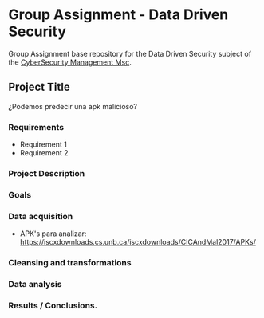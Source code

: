 # Group Assignment - Data Driven Security

Group Assignment base repository for the Data Driven Security subject of the [CyberSecurity Management Msc](https://www.talent.upc.edu/ing/professionals/presentacio/codi/221101/cybersecurity-management/).

## Project Title

¿Podemos predecir una apk malicioso?

### Requirements

  - Requirement 1
  - Requirement 2
  
  
### Project Description
 
### Goals

### Data acquisition

- APK's para analizar: https://iscxdownloads.cs.unb.ca/iscxdownloads/CICAndMal2017/APKs/

### Cleansing and transformations

### Data analysis

### Results / Conclusions.
